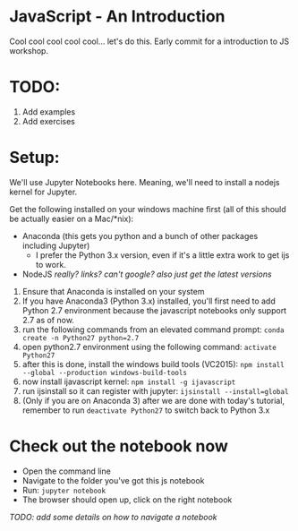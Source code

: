 # JavaScript - An Introduction

Cool cool cool cool cool... let's do this. 
Early commit for a introduction to JS workshop.

# TODO:
1. Add examples
2. Add exercises

# Setup:

We'll use Jupyter Notebooks here. 
Meaning, we'll need to install a nodejs kernel for Jupyter.

Get the following installed on your windows machine first (all of this should be actually easier on a Mac/*nix):
* Anaconda (this gets you python and a bunch of other packages including Jupyter)
	* I prefer the Python 3.x version, even if it's a little extra work to get ijs to work.
* NodeJS
_really? links? can't google?_
_also just get the latest versions_

1. Ensure that Anaconda is installed on your system
2. If you have Anaconda3 (Python 3.x) installed, you'll first need to add Python 2.7 environment because the javascript notebooks only support 2.7 as of now.
3. run the following commands from an elevated command prompt:
`conda create -n Python27 python=2.7`
4. open python2.7 environment using the following command:
`activate Python27`
5. after this is done, install the windows build tools (VC2015):
`npm install --global --production windows-build-tools`
6. now install ijavascript kernel:
`npm install -g ijavascript`
7. run ijsinstall so it can register with jupyter:
`ijsinstall --install=global`
8. (Only if you are on Anaconda 3) after we are done with today's tutorial, remember to run
`deactivate Python27`
to switch back to Python 3.x

# Check out the notebook now
* Open the command line
* Navigate to the folder you've got this js notebook
* Run:
`jupyter notebook`
* The browser should open up, click on the right notebook 

_TODO: add some details on how to navigate a notebook_